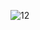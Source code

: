 
![12](https://user-images.githubusercontent.com/83357531/201074152-b54771d8-a847-4264-85c2-d89d909f8068.jpg)
